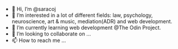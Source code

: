 - 👋 Hi, I’m @saracoj
- 👀 I’m interested in a lot of different fields: law, psychology, neuroscience, art & music, mediation(ADR) and web development.
- 🌱 I’m currently learning web development @The Odin Project.
- 💞️ I’m looking to collaborate on ...
- 📫 How to reach me ...

<!---
saracoj/saracoj is a ✨ special ✨ repository because its `README.md` (this file) appears on your GitHub profile.
You can click the Preview link to take a look at your changes.
--->
